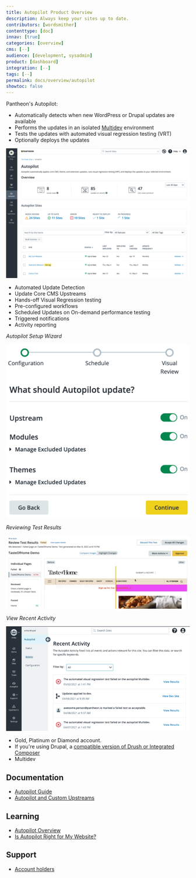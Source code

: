 ```yaml
---
title: Autopilot Product Overview
description: Always keep your sites up to date.
contributors: [wordsmither]
contenttype: [doc]
innav: [true]
categories: [overview]
cms: [--]
audience: [development, sysadmin]
product: [dashboard]
integration: [--]
tags: [--]
permalink: docs/overview/autopilot
showtoc: false
---
```


<TabList>

<Tab title="Overview" id="overview" active={true}>

Pantheon's Autopilot:

- Automatically detects when new WordPress or Drupal updates are available
- Performs the updates in an isolated [Multidev](/guides/multidev) environment
- Tests the updates with automated visual regression testing (VRT)
- Optionally deploys the updates

![Autopilot Dashboard](../../images/autopilot/autopilot-sites-overview.png)

</Tab>

<Tab title="Features" id="features">

* Automated Update Detection
* Update Core CMS Upstreams
* Hands-off Visual Regression testing
* Pre-configured workflows
* Scheduled Updates on On-demand performance testing
* Triggered notifications
* Activity reporting

*Autopilot Setup Wizard*

![Autopilot Setup Wizard](../../images/autopilot/autopilot-setup-configuration.png)

*Reviewing Test Results*

![Reviewing Test Results](../../images/autopilot/autopilot-review-test-results.png)

*View Recent Activity*

![View Recent Activity](../../images/autopilot/autopilot-site-recent-activity.png)

</Tab>

<Tab title="Requirements" id="requirements">

* Gold, Platinum or Diamond account.
* If you're using Drupal, a [compatible version of Drush or Integrated Composer](https://docs.pantheon.io/guides/autopilot/autopilot-faq/#what-versions-of-drupal-are-supported-by-autopilot)
* Multidev


</Tab>

<Tab title="Resources" id="resources">

## Documentation

* [Autopilot Guide](/guides/autopilot)
* [Autopilot and Custom Upstreams](/guides/autopilot-custom-upstream)

## Learning

* [Autopilot Overview](https://learning.pantheon.io/autopilot-quick-start)
* [Is Autopilot Right for My Website?](https://learning.pantheon.io/is-autopilot-right-for-my-website-quick-lesson?reg=1)


## Support

* [Account holders](https://dashboard.pantheon.io/workspace/ee3995c4-652e-44a0-b00b-0085e92d78da/support)

</Tab>

</TabList>